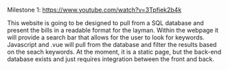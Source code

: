 Milestone 1: https://www.youtube.com/watch?v=3Tpfiek2b4k

This website is going to be designed to pull from a SQL database and present the bills in a readable format for the layman.
Within the webpage it will provide a search bar that allows for the user to look for keywords.  Javascript and .vue will 
pull from the database and filter the results based on the seach keywords.  At the moment, it is a static page, but the
back-end database exists and just requires integration between the front and back.